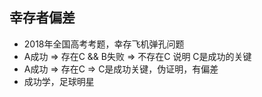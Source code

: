 <!-- 
title: 幸存者偏差
from: 李永乐老师
create: 2018-06-11
tags: science,李永乐老师,term
-->

## 幸存者偏差

- 2018年全国高考考题，幸存飞机弹孔问题
- A成功 => 存在C && B失败 => 不存在C 说明 C是成功的关键
- A成功 => 存在C => C是成功关键，伪证明，有偏差
- 成功学，足球明星
